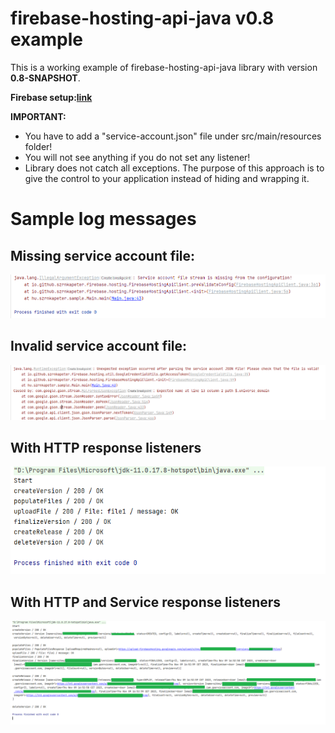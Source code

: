 # firebase-hosting-api-java v0.8 example
This is a working example of firebase-hosting-api-java library with version **0.8-SNAPSHOT**.

**Firebase setup:[link](https://github.com/peter-szrnka/firebase-hosting-api-java/wiki/Firebase-project-setup)**

**IMPORTANT:**
- You have to add a "service-account.json" file under src/main/resources folder!
- You will not see anything if you do not set any listener!
- Library does not catch all exceptions. The purpose of this approach is to give the control to your application instead of hiding and wrapping it.

# Sample log messages

## Missing service account file:
![missing_service_account_file.png](assets/missing_service_account_file.png)

## Invalid service account file:
![invalid_service_account_file.png](assets/invalid_service_account_file.png)

## With HTTP response listeners

![Example 1](assets/log_example.png)

## With HTTP and Service response listeners

![Example 2](assets/log_example2.png)
